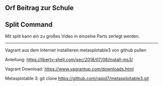 ## Orf Beitrag zur Schule

## Split Command
Mit split kann ein zu großes Video in einzelne Parts zerlegt werden.

---


Vagrant aus dem Internet installieren
metasplotable3 von github pullen

Anleitung: 
https://liberty-shell.com/sec/2018/07/08/install-ms3/


Vagrant Download: 
https://www.vagrantup.com/downloads.html


Metasplotable 3:
git clone https://github.com/rapid7/metasploitable3.git
